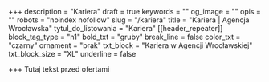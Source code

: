 +++
description = "Kariera"
draft = true
keywords = ""
og_image = ""
opis = ""
robots = "noindex nofollow"
slug = "/kariera"
title = "Kariera | Agencja Wrocławska"
tytul_do_listowania = "Kariera"
[[header_repeater]]
block_tag_type = "h1"
bold_txt = "gruby"
break_line = false
color_txt = "czarny"
ornament = "brak"
txt_block = "Kariera w Agencji Wrocławskiej"
txt_block_size = "XL"
underline = false

+++
Tutaj tekst przed ofertami 
